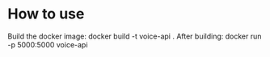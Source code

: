 # How to use

Build the docker image:
docker build -t voice-api .
After building:
docker run -p 5000:5000 voice-api
